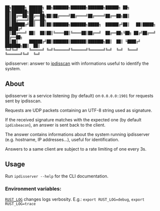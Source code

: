 ```
██╗██████╗ ██████╗ ██╗███████╗███████╗███████╗██████╗ ██╗   ██╗███████╗██████╗
██║██╔══██╗██╔══██╗██║██╔════╝██╔════╝██╔════╝██╔══██╗██║   ██║██╔════╝██╔══██╗
██║██████╔╝██║  ██║██║███████╗███████╗█████╗  ██████╔╝██║   ██║█████╗  ██████╔╝
██║██╔═══╝ ██║  ██║██║╚════██║╚════██║██╔══╝  ██╔══██╗╚██╗ ██╔╝██╔══╝  ██╔══██╗
██║██║     ██████╔╝██║███████║███████║███████╗██║  ██║ ╚████╔╝ ███████╗██║  ██║
╚═╝╚═╝     ╚═════╝ ╚═╝╚══════╝╚══════╝╚══════╝╚═╝  ╚═╝  ╚═══╝  ╚══════╝╚═╝  ╚═╝
```

<!--Font: ANSI Shadow-->

ipdisserver: answer to [ipdisscan](../ipdisscan/README.md) with informations
useful to identify the system.

## About

ipdisserver is a service listening (by default) on `0.0.0.0:1901` for
requests sent by ipdisscan.

Requests are UDP packets containing an UTF-8 string used as signature.

If the received signature matches with the expected one (by default
`ipdisbeacon`), an answer is sent back to the client.

The answer contains informations about the system running ipdisserver (e.g.
hostname, IP addresses...), useful for identification.

Answers to a same client are subject to a rate limiting of one every 3s.

## Usage

Run `ipdisserver --help` for the CLI documentation.

### Environment variables:

[`RUST_LOG`](https://docs.rs/env_logger/0.9.0/env_logger/#enabling-logging)
changes logs verbosity.
E.g.:
`export RUST_LOG=debug`,
`export RUST_LOG=trace`
